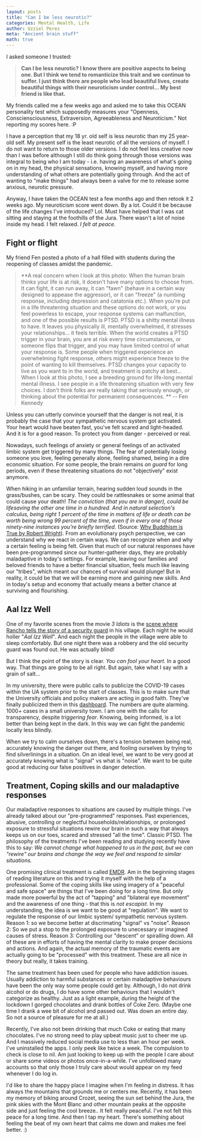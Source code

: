 ```yaml
---
layout: posts
title: "Can I be less neurotic?"
categories: Mental Health, Life
author: Uzziel Perez
meta: "Ancient brain stuff"
math: true
---
```


I asked someone I trusted:

> **Can I be less neurotic? I know there are positive aspects to being one. But I think we tend to romanticize this trait and we continue to suffer. I just think there are people who lead beautiful lives, create beautiful things with their neuroticism under control... My best friend is like that.**

My friends called me a few weeks ago and asked me to take this OCEAN personality test which supposedly measures your "Openness, Consciensciousness, Extraversion, Agreeableness and Neuroticism." Not reporting my scores here. :P

I have a perception that my 18 yr. old self is less neurotic than my 25 year-old self. My present self is the least neurotic of all the versions of myself. I do not want to return to those older versions. I do not feel less creative now than I was before although I still do think going through those versions was integral to being who I am today - i.e. having an awareness of what's going on in my head, the physical sensations, knowing myself, and having more understanding of what others are potentially going through. And the act of wanting to "make things" had always been a valve for me to release some anxious, neurotic pressure.

Anyway, I have taken the OCEAN test a few months ago and then retook it 2 weeks ago. My neuroticism score went down. By a lot. Could it be because of the life changes I've introduced? Lol. Must have helped that I was cat sitting and staying at the foothills of the Jura. There wasn't a lot of noise inside my head. I felt relaxed. *I felt at peace.*

## Fight or flight

My friend Fen posted a photo of a hall filled with students during the reopening of classes amidst the pandemic.

> **A real concern when I look at this photo: When the human brain thinks your life is at risk, it doesn't have many options to choose from. It can fight, it can run away, it can "fawn" (behave in a certain way designed to appease the aggressor), or it can "freeze" (a numbing response, including depression and catatonia etc.). When you're put in a life threatening situation and these options do not work, or you feel powerless to escape, your response systems can malfunction, and one of the possible results is PTSD. PTSD is a shitty mental illness to have. It leaves you physically ill, mentally overwhelmed, it stresses your relationships... it feels terrible. When the world creates a PTSD trigger in your brain, you are at risk every time circumstances, or someone flips that trigger, and you may have limited control of what your response is. Some people when triggered experience an overwhelming fight response, others might experience freeze to the point of wanting to kill themselves. PTSD changes your capacity to live as you want to in the world, and treatment is patchy at best... When I look at this photo, I see a breeding ground for life-long mental mental illness. I see people in a life threatening situation with very few choices. I don't think folks are really taking that seriously enough, or thinking about the potential for permanent consequences. ** -- Fen Kennedy

 Unless you can utterly convince yourself that the danger is not real, it is probably the case that your sympathetic nervous system got activated. Your heart would have beaten fast, you've felt scared and light-headed. And it is for a good reason. To protect you from danger - perceived or real.

Nowadays, such feelings of anxiety or general feelings of an activated limbic system get triggered by many things. The fear of potentially losing someone you love, feeling generally alone, feeling shamed, being in a dire economic situation. For some people, the brain remains *on guard* for long periods, even if these threatening situations do not "objectively" exist anymore.

When hiking in an unfamiliar terrain, hearing sudden loud sounds in the grass/bushes, can be scary. They could be rattlesnakes or some animal that could cause your death! *The conviction (that you are in danger), could be lifesaving the other one time in a hundred. And in natural selection's calculus, being right 1 percent of the time in matters of life or death can be worth being wrong 99 percent of the time, even if in every one of those ninety-nine instances you're briefly terrified.* (Source: [Why Buddhism is True by Robert Wright](https://www.vox.com/science-and-health/2017/8/23/16179044/buddhism-meditation-mindfulness-robert-wright-interview)). From an evolutionary psych perspective, we can understand why we react in certain ways. We can recognize when and why a certain feeling is being felt. Given that much of our natural responses have been pre-programmed since our hunter-gatherer days, they are probably maladaptive in today's settings. For example, leaving our families and beloved friends to have a better financial situation, feels much like leaving our "tribes", which meant our chances of survival would plunge! But in reality, it could be that we will be earning more and gaining new skills. And in today's setup and economy that actually means a better chance at surviving and flourishing.

## Aal Izz Well

One of my favorite scenes from the movie *3 Idiots* is the [scene where Rancho tells the story of a security guard](https://youtu.be/y6Ar-yM5AoU?t=73) in his village. Each night he would holler "*Aal Izz Well*". And each night the people in the village were able to sleep comfortably. But one night there was a robbery and the old security guard was found out. He was actually blind!

But I think the point of the story is clear. *You can fool your heart.* In a good way. That things are going to be all right. But again, take what I say with a grain of salt...

In my university, there were public calls to publicize the COVID-19 cases within the UA system prior to the start of classes. This is to make sure that the University officials and policy makers are acting in good faith. They've finally publicized them in this [dashboard](https://uasystem.edu/covid-19-dashboard). The numbers are quite alarming. 1000+ cases in a small university town. I am one with the calls for transparency, despite *triggering fear*. Knowing, being informed, is a lot better than being kept in the dark. In this way we can fight the pandemic locally less blindly.

When we try to calm ourselves down, there's a tension between being real, accurately knowing the danger out there, and fooling ourselves by trying to find silverlinings in a situation. On an ideal level, we want to be very good at accurately knowing what is "signal" vs what is "noise". We want to be quite good at reducing our false positives in danger detection.

## Treatment, Coping skills and our maladaptive responses

Our maladaptive responses to situations are caused by multiple things. I've already talked about our "pre-programmed" responses. Past experiences, abusive, controlling or neglectful households/relationships, or prolonged exposure to stressful situations rewire our brain in such a way that always keeps us on our toes, scared and stressed "all the time". Classic PTSD. The philosophy of the treatments I've been reading and studying recently have this to say: *We cannot change what happened to us in the past, but we can "rewire" our brains and change the way we feel and respond to similar situations.*

One promising clinical treatment is called [EMDR](https://www.emdr.com/what-is-emdr/). Am in the beginning stages of reading literature on this and trying it myself with the help of a professional. Some of the coping skills like using imagery of a "peaceful and safe space" are things that I've been doing for a long time. But only made more powerful by the act of "tapping" and "bilateral eye movement" and the awareness of one thing - that this is *not escapist*. In my understanding, the idea is we want to be good at "regulation". We want to regulate the response of our limbic system/ sympathetic nervous system. Reason 1: so we become better at discrimating "signal" vs "noise". Reason 2: So we put a stop to the prolonged exposure to unecessary or imagined causes of stress. Reason 3: Controlling our "descent" or spiralling down. All of these are in efforts of having the mental clarity to make proper decisions and actions. And again, the actual memory of the traumatic events are actually going to be "processed" with this treatment. These are all nice in theory but really, it takes training.

The same treatment has been used for people who have addiction issues. Usually addiction to harmful substances or certain maladaptive behaviours have been the only way some people could get by. Although, I do not drink alcohol or do drugs, I do have some other behaviours that I wouldn't categorize as healthy. Just as a light example, during the height of the lockdown I gorged chocolates and drank bottles of Coke Zero. (Maybe one time I drank a wee bit of alcohol and passed out. Was down an entire day. So not a source of pleasure for me at all.)

Recently, I've also not been drinking that much Coke or eating that many chocolates. I've no strong need to play upbeat music just to cheer me up. And I massively reduced social media use to less than an hour per week. I've uninstalled the apps. I only peek like twice a week. The compulsion to check is close to nil. Am just looking to keep up with the people I care about or share some videos or photos once-in-a-while. I've unfollowed many accounts so that only those I truly care about would appear on my feed whenever I do log in.

I'd like to share the happy place I imagine when I'm feeling in distress. It has always the mountains that grounds me or centers me. Recently, it has been my memory of biking around Crozet, seeing the sun set behind the Jura, the pink skies with the Mont Blanc and other mountain peaks at the opposite side and just feeling the cool breeze.. It felt really peaceful. I've not felt this peace for a long time. And then I tap my heart. There's something about feeling the beat of my own heart that calms me down and makes me feel better. :)
